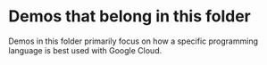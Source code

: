 # Demos that belong in this folder 

Demos in this folder primarily focus on how a specific programming language is best used with Google Cloud. 
